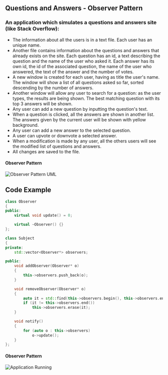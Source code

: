 ## Questions and Answers - Observer Pattern

### An application which simulates a questions and answers site (like Stack Overflow):

 - The information about all the users is in a text file. Each user has an unique name. 
 - Another file contains information about the questions and answers that already exists on the site. Each question has an id, a text describing the question and the name of the user who asked it. Each answer has its own id, the id of the associated question, the name of the user who answered, the text of the answer and the number of votes.
 - A new window is created for each user, having as title the user's name. The window will show a list of all questions asked so far, sorted descending by the number of answers.
 - Another window will allow any user to search for a question: as the user types, the results are being shown. The best matching question with its top 3 answers will be shown.
 - Any user can add a new question by inputting the question's text. 
 - When a question is clicked, all the answers are shown in another list. The answers given by the current user will be shown with yellow background.
 - Any user can add a new answer to the selected question.
 - A user can upvote or downvote a selected answer.
 - When a modification is made by any user, all the others users will see the modified list of questions and answers.
 - All changes are saved to the file.

#### Observer Pattern
   ![Observer Pattern UML](https://www.cs.mcgill.ca/~hv/classes/CS400/01.hchen/doc/observer/observer.gif)
   

## Code Example

```c++
class Observer
{
public:
	virtual void update() = 0;

	virtual ~Observer() {}
};

class Subject
{
private:
	std::vector<Observer*> observers;

public:
	void addObserver(Observer* o)
	{
		this->observers.push_back(o);
	}

	void removeObserver(Observer* o)
	{
		auto it = std::find(this->observers.begin(), this->observers.end(), o);
		if (it != this->observers.end())
			this->observers.erase(it);
	}

	void notify()
	{
		for (auto o : this->observers)
			o->update();
	}
};
```

#### Observer Pattern
   ![Application Running](https://github.com/razvanpetruta/UniversityProjects/tree/main/Year_1/Semester_2/Object_Oriented_Programming/QuestionsAndAnswers-ObserverPattern/application_running.png)